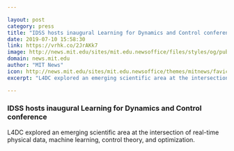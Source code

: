 ```yaml
---

layout: post
category: press
title: "IDSS hosts inaugural Learning for Dynamics and Control conference"
date: 2019-07-10 15:58:30
link: https://vrhk.co/2JrAKk7
image: http://news.mit.edu/sites/mit.edu.newsoffice/files/styles/og/public/images/2019/idss-conference-mit-19_0.jpg
domain: news.mit.edu
author: "MIT News"
icon: http://news.mit.edu/sites/mit.edu.newsoffice/themes/mitnews/favicon.ico
excerpt: "L4DC explored an emerging scientific area at the intersection of real-time physical data, machine learning, control theory, and optimization."

---
```


### IDSS hosts inaugural Learning for Dynamics and Control conference

L4DC explored an emerging scientific area at the intersection of real-time physical data, machine learning, control theory, and optimization.